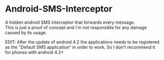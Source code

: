 Android-SMS-Interceptor
=======================

A hidden android SMS interceptor that forwards every message. <br> 
This is just a proof of concept and i'm not responsible for any damage caused by its usage.

EDIT:
After the update of android 4.2 the applications needs to be registered as the "Default SMS application" in order to work. So I don't recommend it for phones with android 4.2+

